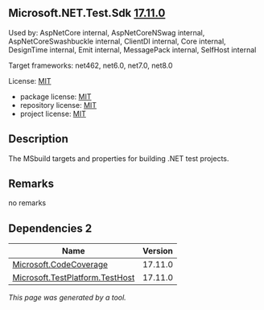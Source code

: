 Microsoft.NET.Test.Sdk [17.11.0](https://www.nuget.org/packages/Microsoft.NET.Test.Sdk/17.11.0)
--------------------

Used by: AspNetCore internal, AspNetCoreNSwag internal, AspNetCoreSwashbuckle internal, ClientDI internal, Core internal, DesignTime internal, Emit internal, MessagePack internal, SelfHost internal

Target frameworks: net462, net6.0, net7.0, net8.0

License: [MIT](../../../../licenses/mit) 

- package license: [MIT](https://licenses.nuget.org/MIT) 
- repository license: [MIT](https://github.com/microsoft/vstest) 
- project license: [MIT](https://github.com/microsoft/vstest) 

Description
-----------
The MSbuild targets and properties for building .NET test projects.

Remarks
-----------
no remarks


Dependencies 2
-----------

|Name|Version|
|----------|:----|
|[Microsoft.CodeCoverage](../../../../packages/nuget.org/microsoft.codecoverage/17.11.0)|17.11.0|
|[Microsoft.TestPlatform.TestHost](../../../../packages/nuget.org/microsoft.testplatform.testhost/17.11.0)|17.11.0|

*This page was generated by a tool.*